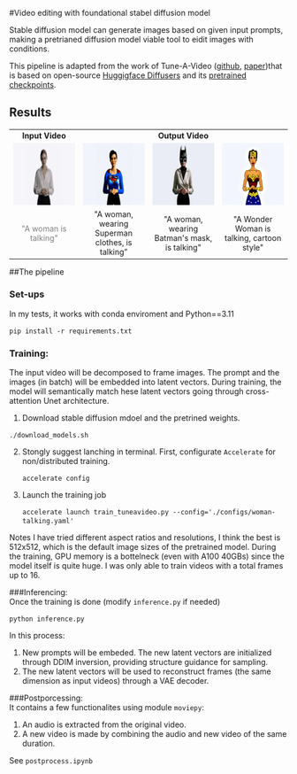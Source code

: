 #Video editing with foundational stabel diffusion model

Stable diffusion model can generate images based on given input prompts, making a pretrianed diffusion model viable tool to eidit images with conditions.

This pipeline is adapted from the work of Tune-A-Video ([github](https://github.com/zhuowenzhao/Tune-A-Video), [paper](https://arxiv.org/abs/2212.11565))that is based on open-source [ Huggigface Diffusers](https://huggingface.co/docs/diffusers/index) and its [pretrained checkpoints](https://huggingface.co/CompVis/stable-diffusion-v1-4).

## Results
<table class="center">
<tr>
  <td style="text-align:center;"><b>Input Video</b></td>
  <td style="text-align:center;" colspan="3"><b>Output Video</b></td>
</tr>
<tr>
  <td><img src="data/gifs/input_demo.gif" loop=infinite></td>
  <td><img src="data/gifs/superwoman.gif"></td>
  <td><img src="data/gifs/batwoman.gif"></td>              
  <td><img src="data/gifs/wonderwoman.gif"></td>
</tr>
<tr>
  <td width=25% style="text-align:center;color:gray;">"A woman is talking"</td>
  <td width=25% style="text-align:center;">"A woman, wearing Superman clothes, is talking”</td>
  <td width=25% style="text-align:center;">"A woman, wearing Batman's mask, is talking"</td>
  <td width=25% style="text-align:center;">"A Wonder Woman is talking, cartoon style"</td>
</tr>
</table>


##The pipeline
### Set-ups
In my tests, it works with conda enviroment and Python==3.11

```
pip install -r requirements.txt
```

### Training:   
The input video will be decomposed to frame images.
The prompt and the images (in batch) will be embedded into latent vectors. During training, the model will semantically match hese latent vectors going through cross-attention Unet architecture. 

1. Download stable diffusion mdoel and the pretrined weights.  
  ```
  ./download_models.sh
  ```
  
2. Stongly suggest lanching in terminal. First, configurate `Accelerate` for non/distributed training.

	```
	accelerate config
	```
2. Launch the training job

	```
	accelerate launch train_tuneavideo.py --config='./configs/woman-talking.yaml'
	```

Notes
I have tried different aspect ratios and resolutions, I think the best is 512x512, which is the default image sizes of the pretrained model.
During the training, GPU memory is a bottelneck (even with A100 40GBs) since the model itself is quite huge. I was only able to train videos with a total frames up to 16. 

###Inferencing:  
Once the training is done (modify `inference.py` if needed)

```
python inference.py
```
In this process:

1. New prompts will be embeded. The new latent vectors are initialized through DDIM inversion, providing structure guidance for sampling.
2. The new latent vectors will be used to reconstruct frames (the same dimension as input videos) through a VAE decoder.

###Postporcessing:  
It contains a few functionalites using module `moviepy`:

1. An audio is extracted from the original video.
2. A new video is made by combining the audio and new video of the same duration.

See `postprocess.ipynb`


